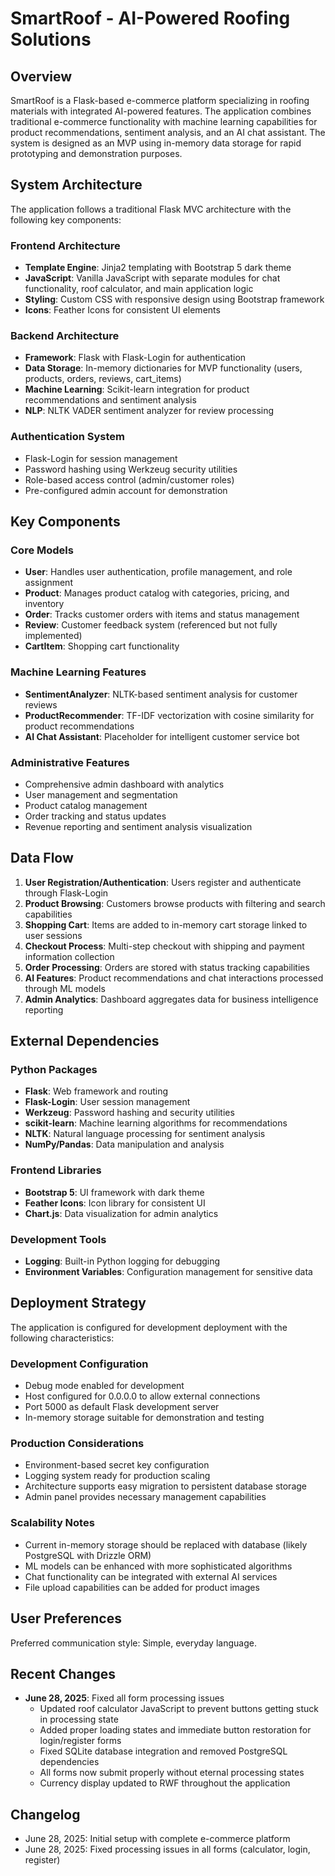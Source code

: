 # SmartRoof - AI-Powered Roofing Solutions

## Overview

SmartRoof is a Flask-based e-commerce platform specializing in roofing materials with integrated AI-powered features. The application combines traditional e-commerce functionality with machine learning capabilities for product recommendations, sentiment analysis, and an AI chat assistant. The system is designed as an MVP using in-memory data storage for rapid prototyping and demonstration purposes.

## System Architecture

The application follows a traditional Flask MVC architecture with the following key components:

### Frontend Architecture
- **Template Engine**: Jinja2 templating with Bootstrap 5 dark theme
- **JavaScript**: Vanilla JavaScript with separate modules for chat functionality, roof calculator, and main application logic
- **Styling**: Custom CSS with responsive design using Bootstrap framework
- **Icons**: Feather Icons for consistent UI elements

### Backend Architecture
- **Framework**: Flask with Flask-Login for authentication
- **Data Storage**: In-memory dictionaries for MVP functionality (users, products, orders, reviews, cart_items)
- **Machine Learning**: Scikit-learn integration for product recommendations and sentiment analysis
- **NLP**: NLTK VADER sentiment analyzer for review processing

### Authentication System
- Flask-Login for session management
- Password hashing using Werkzeug security utilities
- Role-based access control (admin/customer roles)
- Pre-configured admin account for demonstration

## Key Components

### Core Models
- **User**: Handles user authentication, profile management, and role assignment
- **Product**: Manages product catalog with categories, pricing, and inventory
- **Order**: Tracks customer orders with items and status management
- **Review**: Customer feedback system (referenced but not fully implemented)
- **CartItem**: Shopping cart functionality

### Machine Learning Features
- **SentimentAnalyzer**: NLTK-based sentiment analysis for customer reviews
- **ProductRecommender**: TF-IDF vectorization with cosine similarity for product recommendations
- **AI Chat Assistant**: Placeholder for intelligent customer service bot

### Administrative Features
- Comprehensive admin dashboard with analytics
- User management and segmentation
- Product catalog management
- Order tracking and status updates
- Revenue reporting and sentiment analysis visualization

## Data Flow

1. **User Registration/Authentication**: Users register and authenticate through Flask-Login
2. **Product Browsing**: Customers browse products with filtering and search capabilities
3. **Shopping Cart**: Items are added to in-memory cart storage linked to user sessions
4. **Checkout Process**: Multi-step checkout with shipping and payment information collection
5. **Order Processing**: Orders are stored with status tracking capabilities
6. **AI Features**: Product recommendations and chat interactions processed through ML models
7. **Admin Analytics**: Dashboard aggregates data for business intelligence reporting

## External Dependencies

### Python Packages
- **Flask**: Web framework and routing
- **Flask-Login**: User session management
- **Werkzeug**: Password hashing and security utilities
- **scikit-learn**: Machine learning algorithms for recommendations
- **NLTK**: Natural language processing for sentiment analysis
- **NumPy/Pandas**: Data manipulation and analysis

### Frontend Libraries
- **Bootstrap 5**: UI framework with dark theme
- **Feather Icons**: Icon library for consistent UI
- **Chart.js**: Data visualization for admin analytics

### Development Tools
- **Logging**: Built-in Python logging for debugging
- **Environment Variables**: Configuration management for sensitive data

## Deployment Strategy

The application is configured for development deployment with the following characteristics:

### Development Configuration
- Debug mode enabled for development
- Host configured for 0.0.0.0 to allow external connections
- Port 5000 as default Flask development server
- In-memory storage suitable for demonstration and testing

### Production Considerations
- Environment-based secret key configuration
- Logging system ready for production scaling
- Architecture supports easy migration to persistent database storage
- Admin panel provides necessary management capabilities

### Scalability Notes
- Current in-memory storage should be replaced with database (likely PostgreSQL with Drizzle ORM)
- ML models can be enhanced with more sophisticated algorithms
- Chat functionality can be integrated with external AI services
- File upload capabilities can be added for product images

## User Preferences

Preferred communication style: Simple, everyday language.

## Recent Changes

- **June 28, 2025**: Fixed all form processing issues
  - Updated roof calculator JavaScript to prevent buttons getting stuck in processing state
  - Added proper loading states and immediate button restoration for login/register forms  
  - Fixed SQLite database integration and removed PostgreSQL dependencies
  - All forms now submit properly without eternal processing states
  - Currency display updated to RWF throughout the application

## Changelog

- June 28, 2025: Initial setup with complete e-commerce platform
- June 28, 2025: Fixed processing issues in all forms (calculator, login, register)